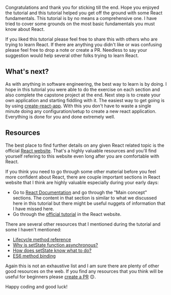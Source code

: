 Congratulations and thank you for sticking till the end. Hope you enjoyed the tutorial and this tutorial helped you get off the ground with some React fundamentals.
This tutorial is by no means a comprehensive one. I have tried to cover some grounds on the most basic fundamentals you must know about React.

If you liked this tutorial please feel free to share this with others who are trying to learn React. If there are anything you didn't like or was confusing please feel free to drop a note or create a PR. Needless to say your suggestion would help several other folks trying to learn React.

## What's next?

As with anything in software engineering, the best way to learn is by doing. I hope in this tutorial you were able to do the exercise on each section and also complete the capstone project at the end. Next step is to create your own application and starting fiddling with it. The easiest way to get going is by using [create-react-app](https://github.com/facebook/create-react-app). With this you don't have to waste a single minute doing any configuration/setup to create a new react application. Everything is done for you and done extremely well.

## Resources

The best place to find further details on any given React related topic is the official [React website](https://reactjs.org/). That's a highly valuable resources and you'll find yourself refering to this website even long after you are comfortable with React.

If you think you need to go through some other material before you feel more confident about React, there are couple important sections in React website that I think are highly valuable especially during your early days:

- Go to [React Documentation](https://reactjs.org/docs/hello-world.html) and go through the "Main concept" sections. The content in that section is similar to what we discussed here in this tutorial but there might be useful nuggets of information that I have missed here.
- Go through the [official tutorial](https://reactjs.org/tutorial/tutorial.html) in the React website.

There are several other resources that I mentioned during the tutorial and some I haven't mentioned:

- [Lifecycle method reference](https://reactjs.org/docs/react-component.html#commonly-used-lifecycle-methods)
- [Why is setState function asynchronous?](https://github.com/facebook/react/issues/11527#issuecomment-360199710)
- [How does setState know what to do?](https://overreacted.io/how-does-setstate-know-what-to-do/)
- [ES6 method binding](https://cmichel.io/es6-class-methods-differences/)

Again this is not an exhaustive list and I am sure there are plenty of other good resources on the web. If you find any resources that you think will be useful for beginners please [create a PR](https://github.com/tyroprogrammer/learn-react-app) 😊.

Happy coding and good luck!